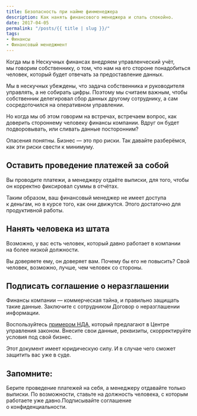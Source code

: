 ```yaml
---
title: Безопасность при найме финменеджера
description: Как нанять финансового менеджера и спать спокойно.
date: 2017-04-05
permalink: "/posts/{{ title | slug }}/"
tags:
- Финансы
- Финансовый менеджмент
---
```

Когда мы&nbsp;в&nbsp;Нескучных финансах внедряем управленческий учёт, мы&nbsp;говорим собственнику, о&nbsp;том, что нам на&nbsp;его стороне понадобиться человек, который будет отвечать за&nbsp;предоставление данных.

Мы&nbsp;в&nbsp;нескучных убеждены, что задача собственника и&nbsp;руководителя управлять, а&nbsp;не&nbsp;собирать цифры. Поэтому мы&nbsp;считаем важным, чтобы собственник делегировал сбор данных другому сотруднику, а&nbsp;сам сосредоточился на&nbsp;оперативном управлении.

Но&nbsp;когда мы&nbsp;об&nbsp;этом говорим на&nbsp;встречах, встречаем вопрос, как доверить стороннему человеку финансы компании. Вдруг он&nbsp;будет подворовывать, или сливать данные посторонним?

Опасения понятны. Бизнес&nbsp;&mdash; это про риски. Так давайте разберёмся, как эти риски свести к&nbsp;минимуму.

## Оставить проведение платежей за&nbsp;собой
Вы проводите платежи, а&nbsp;менеджеру отдаёте выписки, для того, чтобы он&nbsp;корректно фиксировал суммы в&nbsp;отчётах.

Таким образом, ваш финансовый менеджер не&nbsp;имеет доступа к&nbsp;деньгам, но&nbsp;в&nbsp;курсе того, как они движутся. Этого достаточно для продуктивной работы.

## Нанять человека из&nbsp;штата
Возможно, у&nbsp;вас есть человек, который давно работает в&nbsp;компании на&nbsp;более низкой должности.

Вы&nbsp;доверяете ему, он&nbsp;доверяет вам. Почему&nbsp;бы его не&nbsp;повысить? Свой человек, возможно, лучше, чем человек со&nbsp;стороны.

## Подписать соглашение о неразглашении
Финансы компании&nbsp;&mdash; коммерческая тайна, и&nbsp;правильно защищать такие данные. Заключите с&nbsp;сотрудником Договор о&nbsp;неразглашении информации.

Воспользуйтесь [примером НДА](https://docs.google.com/document/d/1gLLtLLNhx6T0uyt_Lna4cGxwbwjt1aceMifyyCYy6OI/edit), который предлагают в Центре управления законом. Внесите свои данные, реквизиты, скорректируйте условия под свой бизнес.

Этот документ имеет юридическую силу. И&nbsp;в&nbsp;случае чего сможет защитить вас уже в&nbsp;суде.

## Запомните:
Берите проведение платежей на&nbsp;себя, а&nbsp;менеджеру отдавайте только выписки.
По возможности, ставьте на&nbsp;должность человека, с&nbsp;которым работаете уже давно.Подписывайте соглашение о&nbsp;конфиденциальности.